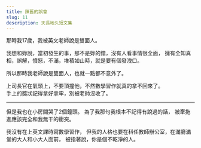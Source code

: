 ```yaml
---
title: 陳舊的誤會
slug: 11
description: 天長地久短文集
---
```


那時我17歲，我被英文老師說是雙面人。

我想和妳說，當初發生的事，那不是妳的錯，沒有人看事情很全面，
擁有全知真相，誤解，憤怒，不滿，堆積如山時，就是要有個發洩口。

所以那時我老師說是雙面人，也就一點都不意外了。

上司長官在氣頭上，不要頂撞他，不然數學習作就真的拿不回來了。  
手上的獎狀記得拿好拿牢，別被老師沒收了。

---
但是我也在小房間哭了2個鐘頭。
為了我那句我根本不記得有說過的話，
被牽拖進應該完全和我無干的衝突。

我沒有在上英文課時寫數學習作，
但我的人格也要在科任教師辦公室，在滿廳滿堂的大人和小大人面前，
被指著說，你是個不乾淨的人。

